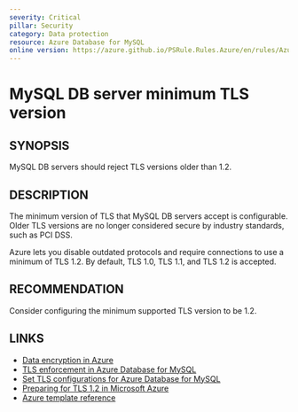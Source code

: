 ```yaml
---
severity: Critical
pillar: Security
category: Data protection
resource: Azure Database for MySQL
online version: https://azure.github.io/PSRule.Rules.Azure/en/rules/Azure.MySQL.MinTLS/
---
```


# MySQL DB server minimum TLS version

## SYNOPSIS

MySQL DB servers should reject TLS versions older than 1.2.

## DESCRIPTION

The minimum version of TLS that MySQL DB servers accept is configurable.
Older TLS versions are no longer considered secure by industry standards, such as PCI DSS.

Azure lets you disable outdated protocols and require connections to use a minimum of TLS 1.2.
By default, TLS 1.0, TLS 1.1, and TLS 1.2 is accepted.

## RECOMMENDATION

Consider configuring the minimum supported TLS version to be 1.2.

## LINKS

- [Data encryption in Azure](https://docs.microsoft.com/azure/architecture/framework/security/design-storage-encryption#data-in-transit)
- [TLS enforcement in Azure Database for MySQL](https://docs.microsoft.com/azure/mysql/concepts-ssl-connection-security#tls-enforcement-in-azure-database-for-mysql)
- [Set TLS configurations for Azure Database for MySQL](https://docs.microsoft.com/azure/mysql/howto-tls-configurations#set-tls-configurations-for-azure-database-for-mysql)
- [Preparing for TLS 1.2 in Microsoft Azure](https://azure.microsoft.com/updates/azuretls12/)
- [Azure template reference](https://docs.microsoft.com/azure/templates/microsoft.dbformysql/servers#ServerPropertiesForCreate)
